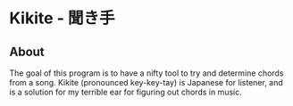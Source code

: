 # Kikite - 聞き手

## About
The goal of this program is to have a nifty tool to try and determine chords from a song. Kikite (pronounced key-key-tay) is Japanese for listener, and is a solution for my terrible ear for figuring out chords in music.
